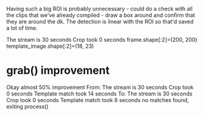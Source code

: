 Having such a big ROI is probably unnecessary - could do a check with all the clips that we've already compiled - draw a box around and confirm that they are around the dk. The detection is linear with the ROI so that'd saved a lot of time.

The stream is 30 seconds
        Crop took 0 seconds
frame.shape[:2]=(200, 200)
template_image.shape[:2]=(18, 23)

# grab() improvement
Okay almost 50% improvement
From:
The stream is 30 seconds
        Crop took 0 seconds
        Template match took 14 seconds
To:
The stream is 30 seconds
        Crop took 0 seconds
        Template match took 8 seconds
        no matches found, exiting process()